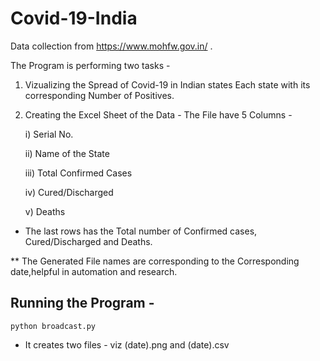 # Covid-19-India
Data collection from https://www.mohfw.gov.in/ . 

The Program is performing two tasks - 

1. Vizualizing the Spread of Covid-19 in Indian states 
Each state with its corresponding Number of Positives.

2. Creating the Excel Sheet of the Data - 
The File have 5 Columns -
    
    i) Serial No.
    
    ii) Name of the State
    
    iii) Total Confirmed Cases
    
    iv) Cured/Discharged
    
    v) Deaths
  
- The last rows has the Total number of Confirmed cases, Cured/Discharged and Deaths.

** The Generated File names are corresponding to the Corresponding date,helpful in automation and research.

## Running the Program - 

`python broadcast.py`

- It creates two files - viz (date).png and (date).csv
